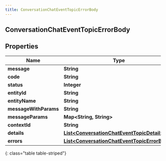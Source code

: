 ```yaml
---
title: ConversationChatEventTopicErrorBody
---
```


## ConversationChatEventTopicErrorBody

## Properties

| Name                  | Type                                                                                                               | Description | Notes      |
| --------------------- | ------------------------------------------------------------------------------------------------------------------ | ----------- | ---------- |
| **message**           | <!----><!---->**String**<!---->                                                                                    |             | [optional] |
| **code**              | <!----><!---->**String**<!---->                                                                                    |             | [optional] |
| **status**            | <!----><!---->**Integer**<!---->                                                                                   |             | [optional] |
| **entityId**          | <!----><!---->**String**<!---->                                                                                    |             | [optional] |
| **entityName**        | <!----><!---->**String**<!---->                                                                                    |             | [optional] |
| **messageWithParams** | <!----><!---->**String**<!---->                                                                                    |             | [optional] |
| **messageParams**     | <!----><!---->**Map&lt;String, String&gt;**<!---->                                                                 |             | [optional] |
| **contextId**         | <!----><!---->**String**<!---->                                                                                    |             | [optional] |
| **details**           | <!----><!---->[**List&lt;ConversationChatEventTopicDetail&gt;**](ConversationChatEventTopicDetail.md)<!---->       |             | [optional] |
| **errors**            | <!----><!---->[**List&lt;ConversationChatEventTopicErrorBody&gt;**](ConversationChatEventTopicErrorBody.md)<!----> |             | [optional] |

{: class="table table-striped"}
